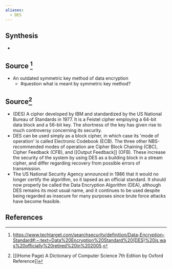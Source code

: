 ```yaml
---
aliases:
  - DES
---
```

## Synthesis
- 
## Source [^1]
- An outdated symmetric key method of data encryption
	- #question what is meant by symmetric key method?
## Source[^2]
- (DES) A cipher developed by IBM and standardized by the US National Bureau of Standards in 1977. It is a Feistel cipher employing a 64-bit data block and a 56-bit key. The shortness of the key has given rise to much controversy concerning its security.
- DES can be used simply as a block cipher, in which case its 'mode of operation' is called Electronic Codebook (ECB). The three other NBS-recommended modes of operation are Cipher Block Chaining (CBC), Cipher Feedback (CFB), and [[Output Feedback]] (OFB). These increase the security of the system by using DES as a building block in a stream cipher, and differ regarding recovery from possible errors of transmission.
- The US National Security Agency announced in 1986 that it would no longer certify the algorithm, so it lapsed as an official standard. It should now properly be called the Data Encryption Algorithm (DEA), although DES remains its most usual name, and it continues to be used despite being regarded as insecure for many purposes since brute force attacks have become feasible.
## References

[^1]: https://www.techtarget.com/searchsecurity/definition/Data-Encryption-Standard#:~:text=Data%20Encryption%20Standard%20(DES)%20is,was%20officially%20retired%20in%202005.
[^2]: [[(Home Page) A Dictionary of Computer Science 7th Edition by Oxford Reference]]